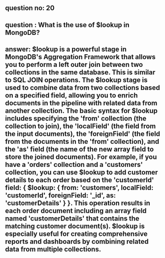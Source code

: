 
## question no: 20

## question : What is the use of $lookup in MongoDB?

## answer: $lookup is a powerful stage in MongoDB's Aggregation Framework that allows you to perform a left outer join between two collections in the same database. This is similar to SQL JOIN operations. The $lookup stage is used to combine data from two collections based on a specified field, allowing you to enrich documents in the pipeline with related data from another collection. The basic syntax for $lookup includes specifying the 'from' collection (the collection to join), the 'localField' (the field from the input documents), the 'foreignField' (the field from the documents in the 'from' collection), and the 'as' field (the name of the new array field to store the joined documents). For example, if you have a 'orders' collection and a 'customers' collection, you can use $lookup to add customer details to each order based on the 'customerId' field: { $lookup: { from: 'customers', localField: 'customerId', foreignField: '_id', as: 'customerDetails' } }. This operation results in each order document including an array field named 'customerDetails' that contains the matching customer document(s). $lookup is especially useful for creating comprehensive reports and dashboards by combining related data from multiple collections.
      